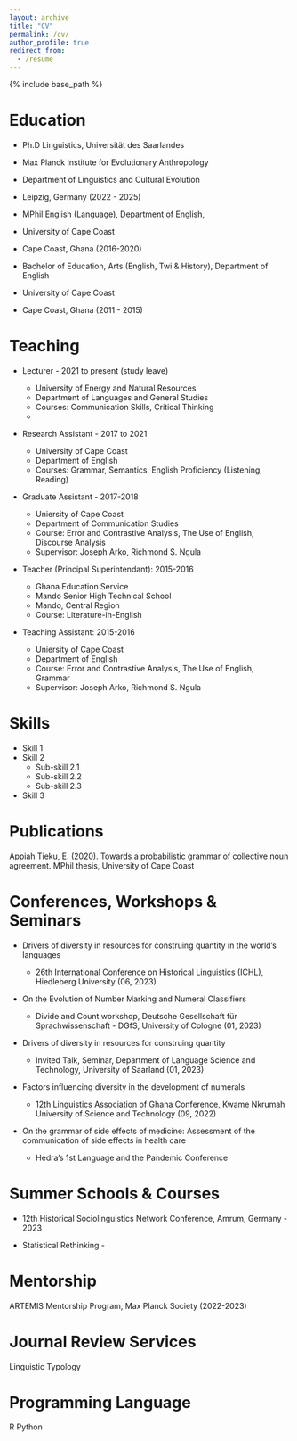 ```yaml
---
layout: archive
title: "CV"
permalink: /cv/
author_profile: true
redirect_from:
  - /resume
---
```


{% include base_path %}

Education
======

* Ph.D Linguistics, Universität des Saarlandes
* Max Planck Institute for Evolutionary Anthropology
* Department of Linguistics and Cultural Evolution
* Leipzig, Germany (2022 - 2025)


* MPhil English (Language), Department of English,
* University of Cape Coast
* Cape Coast, Ghana (2016-2020)
 
* Bachelor of Education, Arts (English, Twi & History), Department of English
* University of Cape Coast
* Cape Coast, Ghana (2011 - 2015)

 

Teaching
======
   
* Lecturer - 2021 to present (study leave) 
  * University of Energy and Natural Resources
  * Department of Languages and General Studies
  * Courses: Communication Skills, Critical Thinking
  * 

* Research Assistant - 2017 to 2021
  * University of Cape Coast
  * Department of English
  * Courses: Grammar, Semantics, English Proficiency (Listening, Reading)
 

* Graduate Assistant - 2017-2018
  * Uniersity of Cape Coast
  * Department of Communication Studies
  * Course: Error and Contrastive Analysis, The Use of English, Discourse Analysis
  * Supervisor: Joseph Arko, Richmond S. Ngula
 
* Teacher (Principal Superintendant): 2015-2016
  * Ghana Education Service
  * Mando Senior High Technical School
  * Mando, Central Region
  * Course: Literature-in-English

* Teaching Assistant: 2015-2016
  * Uniersity of Cape Coast
  * Department of English
  * Course: Error and Contrastive Analysis, The Use of English, Grammar
  * Supervisor: Joseph Arko, Richmond S. Ngula
  
Skills
======
* Skill 1
* Skill 2
  * Sub-skill 2.1
  * Sub-skill 2.2
  * Sub-skill 2.3
* Skill 3

Publications
======

Appiah Tieku, E. (2020). Towards a probabilistic grammar of collective noun agreement. MPhil thesis, University of Cape Coast
  
Conferences, Workshops & Seminars
======

* Drivers of diversity in resources for construing quantity in the world’s languages
  * 26th International Conference on Historical Linguistics (ICHL), Hiedleberg University (06, 2023)

* On the Evolution of Number Marking and Numeral Classifiers
  * Divide and Count workshop, Deutsche Gesellschaft für Sprachwissenschaft - DGfS, University of Cologne (01, 2023)
		
* Drivers of diversity in resources for construing quantity
  * Invited Talk, Seminar, Department of Language Science and Technology, University of Saarland (01, 2023)

* Factors influencing diversity in the development of numerals
  * 12th Linguistics Association of Ghana Conference, Kwame Nkrumah University of Science and Technology (09, 2022)

* On the grammar of side effects of medicine: Assessment of the communication of side effects in health care
  * Hedra’s 1st Language and the Pandemic Conference


  
Summer Schools & Courses
======
* 12th Historical Sociolinguistics Network Conference, Amrum, Germany - 2023
    
* Statistical Rethinking - 

  
Mentorship
======
ARTEMIS Mentorship Program, Max Planck Society (2022-2023)


Journal Review Services
======
Linguistic Typology

Programming Language
======
R
Python
